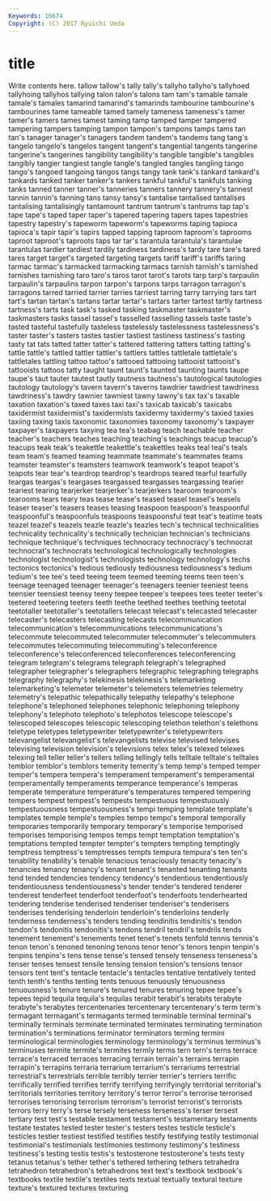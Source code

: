 ```yaml
---
Keywords: 16674 
Copyright: (C) 2017 Ryuichi Ueda
---
```


# title

Write contents here.
 tallow tallow's tally tally's tallyho tallyho's tallyhoed tallyhoing tallyhos
tallying talon talon's talons tam tam's tamable tamale tamale's tamales
tamarind tamarind's tamarinds tambourine tambourine's tambourines tame tameable tamed tamely
tameness tameness's tamer tamer's tamers tames tamest taming tamp tamped
tamper tampered tampering tampers tamping tampon tampon's tampons tamps tams
tan tan's tanager tanager's tanagers tandem tandem's tandems tang tang's
tangelo tangelo's tangelos tangent tangent's tangential tangents tangerine tangerine's tangerines
tangibility tangibility's tangible tangible's tangibles tangibly tangier tangiest tangle tangle's
tangled tangles tangling tango tango's tangoed tangoing tangos tangs tangy
tank tank's tankard tankard's tankards tanked tanker tanker's tankers tankful
tankful's tankfuls tanking tanks tanned tanner tanner's tanneries tanners tannery
tannery's tannest tannin tannin's tanning tans tansy tansy's tantalise tantalised
tantalises tantalising tantalisingly tantamount tantrum tantrum's tantrums tap tap's tape
tape's taped taper taper's tapered tapering tapers tapes tapestries tapestry
tapestry's tapeworm tapeworm's tapeworms taping tapioca tapioca's tapir tapir's tapirs
tapped tapping taproom taproom's taprooms taproot taproot's taproots taps tar
tar's tarantula tarantula's tarantulae tarantulas tardier tardiest tardily tardiness tardiness's
tardy tare tare's tared tares target target's targeted targeting targets
tariff tariff's tariffs taring tarmac tarmac's tarmacked tarmacking tarmacs tarnish
tarnish's tarnished tarnishes tarnishing taro taro's taros tarot tarot's tarots
tarp tarp's tarpaulin tarpaulin's tarpaulins tarpon tarpon's tarpons tarps tarragon
tarragon's tarragons tarred tarried tarrier tarries tarriest tarring tarry tarrying
tars tart tart's tartan tartan's tartans tartar tartar's tartars tarter
tartest tartly tartness tartness's tarts task task's tasked tasking taskmaster
taskmaster's taskmasters tasks tassel tassel's tasselled tasselling tassels taste taste's
tasted tasteful tastefully tasteless tastelessly tastelessness tastelessness's taster taster's tasters
tastes tastier tastiest tastiness tastiness's tasting tasty tat tats tatted
tatter tatter's tattered tattering tatters tatting tatting's tattle tattle's tattled
tattler tattler's tattlers tattles tattletale tattletale's tattletales tattling tattoo tattoo's
tattooed tattooing tattooist tattooist's tattooists tattoos tatty taught taunt taunt's
taunted taunting taunts taupe taupe's taut tauter tautest tautly tautness
tautness's tautological tautologies tautology tautology's tavern tavern's taverns tawdrier tawdriest
tawdriness tawdriness's tawdry tawnier tawniest tawny tawny's tax tax's taxable
taxation taxation's taxed taxes taxi taxi's taxicab taxicab's taxicabs taxidermist
taxidermist's taxidermists taxidermy taxidermy's taxied taxies taxiing taxing taxis taxonomic
taxonomies taxonomy taxonomy's taxpayer taxpayer's taxpayers taxying tea tea's teabag
teach teachable teacher teacher's teachers teaches teaching teaching's teachings teacup
teacup's teacups teak teak's teakettle teakettle's teakettles teaks teal teal's
teals team team's teamed teaming teammate teammate's teammates teams teamster
teamster's teamsters teamwork teamwork's teapot teapot's teapots tear tear's teardrop
teardrop's teardrops teared tearful tearfully teargas teargas's teargases teargassed teargasses
teargassing tearier teariest tearing tearjerker tearjerker's tearjerkers tearoom tearoom's tearooms
tears teary teas tease tease's teased teasel teasel's teasels teaser
teaser's teasers teases teasing teaspoon teaspoon's teaspoonful teaspoonful's teaspoonfuls teaspoons
teaspoonsful teat teat's teatime teats teazel teazel's teazels teazle teazle's
teazles tech's technical technicalities technicality technicality's technically technician technician's technicians
technique technique's techniques technocracy technocracy's technocrat technocrat's technocrats technological technologically
technologies technologist technologist's technologists technology technology's techs tectonics tectonics's tedious
tediously tediousness tediousness's tedium tedium's tee tee's teed teeing teem
teemed teeming teems teen teen's teenage teenaged teenager teenager's teenagers
teenier teeniest teens teensier teensiest teensy teeny teepee teepee's teepees
tees teeter teeter's teetered teetering teeters teeth teethe teethed teethes
teething teetotal teetotaller teetotaller's teetotallers telecast telecast's telecasted telecaster telecaster's
telecasters telecasting telecasts telecommunication telecommunication's telecommunications telecommunications's telecommute telecommuted telecommuter
telecommuter's telecommuters telecommutes telecommuting telecommuting's teleconference teleconference's teleconferenced teleconferences teleconferencing
telegram telegram's telegrams telegraph telegraph's telegraphed telegrapher telegrapher's telegraphers telegraphic
telegraphing telegraphs telegraphy telegraphy's telekinesis telekinesis's telemarketing telemarketing's telemeter telemeter's
telemeters telemetries telemetry telemetry's telepathic telepathically telepathy telepathy's telephone telephone's
telephoned telephones telephonic telephoning telephony telephony's telephoto telephoto's telephotos telescope
telescope's telescoped telescopes telescopic telescoping telethon telethon's telethons teletype teletypes
teletypewriter teletypewriter's teletypewriters televangelist televangelist's televangelists televise televised televises televising
television television's televisions telex telex's telexed telexes telexing tell teller
teller's tellers telling tellingly tells telltale telltale's telltales temblor temblor's
temblors temerity temerity's temp temp's temped temper temper's tempera tempera's
temperament temperament's temperamental temperamentally temperaments temperance temperance's temperas temperate temperature
temperature's temperatures tempered tempering tempers tempest tempest's tempests tempestuous tempestuously
tempestuousness tempestuousness's tempi temping template template's templates temple temple's temples
tempo tempo's temporal temporally temporaries temporarily temporary temporary's temporise temporised
temporises temporising tempos temps tempt temptation temptation's temptations tempted tempter
tempter's tempters tempting temptingly temptress temptress's temptresses tempts tempura tempura's
ten ten's tenability tenability's tenable tenacious tenaciously tenacity tenacity's tenancies
tenancy tenancy's tenant tenant's tenanted tenanting tenants tend tended tendencies
tendency tendency's tendentious tendentiously tendentiousness tendentiousness's tender tender's tendered tenderer
tenderest tenderfeet tenderfoot tenderfoot's tenderfoots tenderhearted tendering tenderise tenderised tenderiser
tenderiser's tenderisers tenderises tenderising tenderloin tenderloin's tenderloins tenderly tenderness tenderness's
tenders tending tendinitis tendinitis's tendon tendon's tendonitis tendonitis's tendons tendril
tendril's tendrils tends tenement tenement's tenements tenet tenet's tenets tenfold
tennis tennis's tenon tenon's tenoned tenoning tenons tenor tenor's tenors
tenpin tenpin's tenpins tenpins's tens tense tense's tensed tensely tenseness
tenseness's tenser tenses tensest tensile tensing tension tension's tensions tensor
tensors tent tent's tentacle tentacle's tentacles tentative tentatively tented tenth
tenth's tenths tenting tents tenuous tenuously tenuousness tenuousness's tenure tenure's
tenured tenures tenuring tepee tepee's tepees tepid tequila tequila's tequilas
terabit terabit's terabits terabyte terabyte's terabytes tercentenaries tercentenary tercentenary's term
term's termagant termagant's termagants termed terminable terminal terminal's terminally terminals
terminate terminated terminates terminating termination termination's terminations terminator terminators terming
termini terminological terminologies terminology terminology's terminus terminus's terminuses termite termite's
termites termly terms tern tern's terns terrace terrace's terraced terraces
terracing terrain terrain's terrains terrapin terrapin's terrapins terraria terrarium terrarium's
terrariums terrestrial terrestrial's terrestrials terrible terribly terrier terrier's terriers terrific
terrifically terrified terrifies terrify terrifying terrifyingly territorial territorial's territorials territories
territory territory's terror terror's terrorise terrorised terrorises terrorising terrorism terrorism's
terrorist terrorist's terrorists terrors terry terry's terse tersely terseness terseness's
terser tersest tertiary test test's testable testament testament's testamentary testaments
testate testates tested tester tester's testers testes testicle testicle's testicles
testier testiest testified testifies testify testifying testily testimonial testimonial's testimonials
testimonies testimony testimony's testiness testiness's testing testis testis's testosterone testosterone's
tests testy tetanus tetanus's tether tether's tethered tethering tethers tetrahedra
tetrahedron tetrahedron's tetrahedrons text text's textbook textbook's textbooks textile textile's
textiles texts textual textually textural texture texture's textured textures texturing
